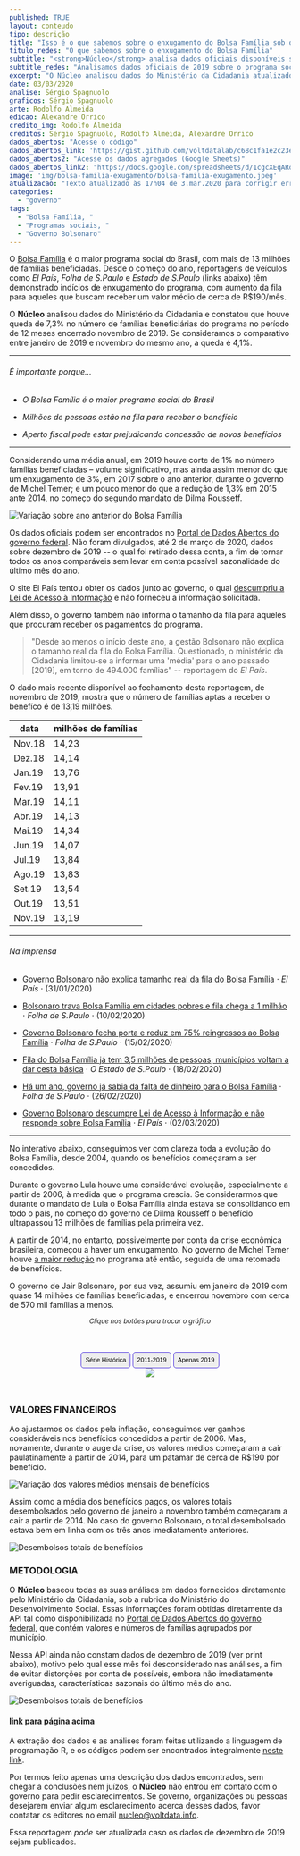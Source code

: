 ```yaml
---
published: TRUE
layout: conteudo
tipo: descrição
title: "Isso é o que sabemos sobre o enxugamento do Bolsa Família sob o governo Bolsonaro"
titulo_redes: "O que sabemos sobre o enxugamento do Bolsa Família"
subtitle: "<strong>Núcleo</strong> analisa dados oficiais disponíveis sobre o Bolsa Família para apurar o que aconteceu com o programa social sob o governo do presidente Jair Bolsonaro em 2019."
subtitle_redes: "Analisamos dados oficiais de 2019 sobre o programa social"
excerpt: "O Núcleo analisou dados do Ministério da Cidadania atualizados até novembro de 2019 e constatou que houve queda no número de beneficiários do programa nesse ano na ordem de 7,3% na comparação com novembro de 2018."
date: 03/03/2020
analise: Sérgio Spagnuolo
graficos: Sérgio Spagnuolo
arte: Rodolfo Almeida
edicao: Alexandre Orrico
credito_img: Rodolfo Almeida
creditos: Sérgio Spagnuolo, Rodolfo Almeida, Alexandre Orrico
dados_abertos: "Acesse o código"
dados_abertos_link: 'https://gist.github.com/voltdatalab/c68c1fa1e2c23e97c9ef1e69f296952a'
dados_abertos2: "Acesse os dados agregados (Google Sheets)"
dados_abertos_link2: "https://docs.google.com/spreadsheets/d/1cgcXEqARoq_cv17DqeKbibSMY84ZzGocm3uA8Iiqi9Y/edit?usp=sharing"
image: 'img/bolsa-familia-exugamento/bolsa-familia-exugamento.jpeg'
atualizacao: "Texto atualizado às 17h04 de 3.mar.2020 para corrigir erro de digitação no parágrafo imediatamente anterior à tabela: onde se lia 3,19 milhões, agora lê-se 13,19. "
categories:
  - "governo"
tags:
  - "Bolsa Família, "
  - "Programas sociais, "
  - "Governo Bolsonaro"
---
```


O [Bolsa Família](http://www.desenvolvimentosocial.gov.br/servicos/bolsa-familia/) é o maior programa social do Brasil, com mais de 13 milhões de famílias beneficiadas. Desde o começo do ano, reportagens de veículos como *El País*, *Folha de S.Paulo* e *Estado de S.Paulo* (links abaixo) têm demonstrado indícios de enxugamento do programa, com aumento da fila para aqueles que buscam receber um valor médio de cerca de R$190/mês.

O **Núcleo** analisou dados do Ministério da Cidadania e constatou que houve queda de 7,3% no número de famílias beneficiárias do programa no período de 12 meses encerrado novembro de 2019. Se consideramos o comparativo entre janeiro de 2019 e novembro do mesmo ano, a queda é 4,1%.

---

###### É importante porque...

- *O Bolsa Família é o maior programa social do Brasil*

- *Milhões de pessoas estão na fila para receber o benefício*

- *Aperto fiscal pode estar prejudicando concessão de novos benefícios*

---

Considerando uma média anual, em 2019 houve corte de 1% no número famílias beneficiadas – volume significativo, mas ainda assim menor do que um enxugamento de 3%, em 2017 sobre o ano anterior, durante o governo de Michel Temer; e um pouco menor do que a redução de 1,3% em 2015 ante 2014, no começo do segundo mandato de Dilma Rousseff.

![Variação sobre ano anterior do Bolsa Família](../img/bolsa-familia-exugamento/variacao_bolsa_familia.png)

Os dados oficiais podem ser encontrados no [Portal de Dados Abertos do governo federal](http://www.dados.gov.br/dataset/bolsa-familia-misocial). Não foram divulgados, até 2 de março de 2020, dados sobre dezembro de 2019 -- o qual foi retirado dessa conta, a fim de tornar todos os anos comparáveis sem levar em conta possível sazonalidade do último mês do ano.

O site El País tentou obter os dados junto ao governo, o qual [descumpriu a Lei de Acesso à Informação](https://brasil.elpais.com/politica/2020-03-02/governo-bolsonaro-descumpre-lei-de-acesso-a-informacao-e-nao-responde-sobre-bolsa-familia.html) e não forneceu a informação solicitada.

Além disso, o governo também não informa o tamanho da fila para aqueles que procuram receber os pagamentos do programa.

> "Desde ao menos o início deste ano, a gestão Bolsonaro não explica o tamanho real da fila do Bolsa Família. Questionado, o ministério da Cidadania limitou-se a informar uma 'média' para o ano passado [2019], em torno de 494.000 famílias" -- reportagem do *El País*.

O dado mais recente disponível ao fechamento desta reportagem, de novembro de 2019, mostra que o número de famílias aptas a receber o benefíco é de 13,19 milhões.

| data   | milhões de famílias|
|--------|--------------------|
| Nov.18 | 14,23              |
| Dez.18 | 14,14              |
| Jan.19 | 13,76              |
| Fev.19 | 13,91              |
| Mar.19 | 14,11              |
| Abr.19 | 14,13              |
| Mai.19 | 14,34              |
| Jun.19 | 14,07              |
| Jul.19 | 13,84              |
| Ago.19 | 13,83              |
| Set.19 | 13,54              |
| Out.19 | 13,51              |
| Nov.19 | 13,19              |

---

###### Na imprensa

* [Governo Bolsonaro não explica tamanho real da fila do Bolsa Família](https://brasil.elpais.com/brasil/2020-01-31/governo-bolsonaro-nao-explica-tamanho-real-da-fila-do-bolsa-familia.html) &sdot; *El País* &sdot; (31/01/2020)

* [Bolsonaro trava Bolsa Família em cidades pobres e fila chega a 1 milhão](https://www1.folha.uol.com.br/mercado/2020/02/bolsonaro-trava-bolsa-familia-em-cidades-pobres-e-fila-chega-a-1-milhao.shtml?origin=folha) &sdot; *Folha de S.Paulo* &sdot; (10/02/2020)

* [Governo Bolsonaro fecha porta e reduz em 75% reingressos ao Bolsa Família](https://www1.folha.uol.com.br/mercado/2020/02/governo-bolsonaro-fecha-porta-e-reduz-em-75-reingressos-ao-bolsa-familia.shtml) &sdot; *Folha de S.Paulo* &sdot; (15/02/2020)

* [Fila do Bolsa Família já tem 3,5 milhões de pessoas; municípios voltam a dar cesta básica](https://politica.estadao.com.br/noticias/geral,fila-do-bolsa-familia-ja-tem-3-5-milhoes-de-pessoas-municipios-voltam-a-dar-cesta-basica,70003201822) &sdot; *O Estado de S.Paulo* &sdot; (18/02/2020)

* [Há um ano, governo já sabia da falta de dinheiro para o Bolsa Família](https://www.poder360.com.br/midia/brasil-ve-midia-digital-crescer-e-331-veiculos-jornalisticos-serem-extintos/) &sdot; *Folha de S.Paulo* &sdot; (26/02/2020)

* [Governo Bolsonaro descumpre Lei de Acesso à Informação e não responde sobre Bolsa Família](https://brasil.elpais.com/politica/2020-03-02/governo-bolsonaro-descumpre-lei-de-acesso-a-informacao-e-nao-responde-sobre-bolsa-familia.html) &sdot; *El País* &sdot; (02/03/2020)


---

No interativo abaixo, conseguimos ver com clareza toda a evolução do Bolsa Família, desde 2004, quando os benefícios começaram a ser concedidos.

Durante o governo Lula houve uma considerável evolução, especialmente a partir de 2006, à medida que o programa crescia. Se considerarmos que durante o mandato de Lula o Bolsa Família ainda estava se consolidando em todo o país, no começo do governo de Dilma Rousseff o benefício ultrapassou 13 milhões de famílias pela primeira vez.

A partir de 2014, no entanto, possivelmente por conta da crise econômica brasileira, começou a haver um enxugamento. No governo de Michel Temer houve [a maior redução](https://noticias.uol.com.br/cotidiano/ultimas-noticias/2017/08/11/bolsa-familia-reduz-543-mil-beneficios-em-1-mes-programa-tem-maior-corte-da-historia.htm) no programa até então, seguida de uma retomada de benefícios.

O governo de Jair Bolsonaro, por sua vez, assumiu em janeiro de 2019 com quase 14 milhões de famílias beneficiadas, e encerrou novembro com cerca de 570 mil famílias a menos.


<p style="text-align:center"><i class="far fa-hand-pointer"></i> <small><em>Clique nos botões para trocar o gráfico</em></small></p>

<div id="content">
<div id="thumb_img" class="cf">
  <button class="active botao" onclick="changeimg('https://live.staticflickr.com/65535/49609800902_93b7b989f5_b.jpg',this);">Série Histórica
  </button>
  <button class="botao" onclick="changeimg('https://live.staticflickr.com/65535/49609028468_516f11c84d_b.jpg',this);">2011-2019
  </button>
  <button class="botao" onclick="changeimg('https://live.staticflickr.com/65535/49609544586_b4f941da92_b.jpg',this);">Apenas 2019
</button>
</div>
  <div id="featured_img">
    <img id="img" src="https://live.staticflickr.com/65535/49609800902_93b7b989f5_b.jpg">
  </div>
</div>

### VALORES FINANCEIROS

Ao ajustarmos os dados pela inflação, conseguimos ver ganhos consideráveis nos benefícios concedidos a partir de 2006. Mas, novamente, durante o auge da crise, os valores médios começaram a cair paulatinamente a partir de 2014, para um patamar de cerca de R$190 por benefício.

![Variação dos valores médios mensais de benefícios](../img/bolsa-familia-exugamento/valores_medios_anuais.png)

Assim como a média dos benefícios pagos, os valores totais desembolsados pelo governo de janeiro a novembro também começaram a cair a partir de 2014. No caso do governo Bolsonaro, o total desembolsado estava bem em linha com os três anos imediatamente anteriores.

![Desembolsos totais de benefícios](../img/bolsa-familia-exugamento/desembolsos_bf_anual.png)


### METODOLOGIA

O **Núcleo** baseou todas as suas análises em dados fornecidos diretamente pelo Ministério da Cidadania, sob a rubrica do Ministério do Desenvolvimento Social. Essas informações foram obtidas diretamente da API tal como disponibilizada no [Portal de Dados Abertos do governo federal](http://www.dados.gov.br/dataset/bolsa-familia-misocial), que contém valores e números de famílias agrupados por município.

Nessa API ainda não constam dados de dezembro de 2019 (ver print abaixo), motivo pelo qual esse mês foi desconsiderado nas análises, a fim de evitar distorções por conta de possíveis, embora não imediatamente averiguadas, características sazonais do último mês do ano.

![Desembolsos totais de benefícios](../img/bolsa-familia-exugamento/print_mds.png)

#### [link para página acima](http://bit.ly/2uL1KXh)

A extração dos dados e as análises foram feitas utilizando a linguagem de programação R, e os códigos podem ser encontrados integralmente [neste link](https://gist.github.com/voltdatalab/c68c1fa1e2c23e97c9ef1e69f296952a).

Por termos feito apenas uma descrição dos dados encontrados, sem chegar a conclusões nem juízos, o **Núcleo** não entrou em contato com o governo para pedir esclarecimentos. Se governo, organizações ou pessoas desejarem enviar algum esclarecimento acerca desses dados, favor contatar os editores no email [nucleo@voltdata.info](mailto:nucleo@voltdata.info).

Essa reportagem *pode* ser atualizada caso os dados de dezembro de 2019 sejam publicados.


<style>
.botao {
  border-radius: 5px;
  background-color: #eeeeee;
  padding: 5px 7px;
  font-size: 0.8em;
  line-height: 1.5em;
  border: 1px solid #4b31dd
}

.botao:hover {
  background-color: #4b31dd;
  color: #fff;
}

.cf:before, .cf:after {
	 content: "";
	 display: table;
}
 .cf:after {
	 clear: both;
}
 .cf {
	 zoom: 1;
}
 #content {
	 max-width: 650px;
	 margin: 3rem auto;
	 text-align: center;
}
 #featured_img img, #thumb_img img {
	 max-width: 100%;
}
 #thumb_img {
	 margin-top: 2%;
}
 #thumb_img img {
	 float: left;
	 max-width: 32%;
	 width: 32%;
	 cursor: pointer;
	 margin-right: 2%;
	 border: 2px solid #eee;
	 box-sizing: border-box;
}
 #thumb_img img.active {
	 border: 2px solid #cac6b8;
}
 #thumb_img img:last-child {
	 margin-right: 0;
}

</style>

<script>
function changeimg(url,e) {
  document.getElementById("img").src = url;
  let nodes = document.getElementById("thumb_img");
  let img_child = nodes.children;
  for (i = 0; i < img_child.length; i++) {
    img_child[i].classList.remove('active')
  }
  e.classList.add('active');

}
</script>
